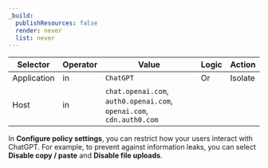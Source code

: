 ```yaml
---
_build:
  publishResources: false
  render: never
  list: never
---
```


| Selector    | Operator | Value                                                                | Logic | Action  |
| ----------- | -------- | -------------------------------------------------------------------- | ----- | ------- |
| Application | in       | `ChatGPT`                                                            | Or    | Isolate |
| Host        | in       | `chat.openai.com`, `auth0.openai.com`, `openai.com`, `cdn.auth0.com` |       |         |

In **Configure policy settings**, you can restrict how your users interact with ChatGPT. For example, to prevent against information leaks, you can select **Disable copy / paste** and **Disable file uploads**.
